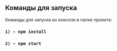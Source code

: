 ## Команды для запуска

Команды для запуска из консоли в папке проекта:

### `1) ~ npm install`
### `2) ~ npm start`